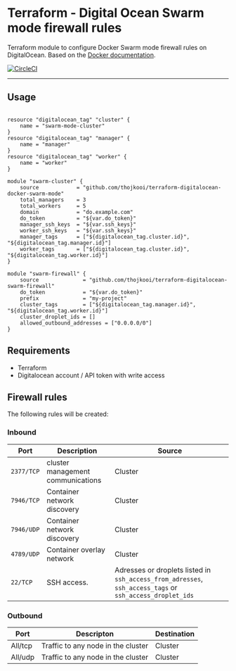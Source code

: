# Terraform - Digital Ocean Swarm mode firewall rules

Terraform module to configure Docker Swarm mode firewall rules on DigitalOcean. Based on the [Docker documentation](https://docs.docker.com/engine/swarm/swarm-tutorial/#open-protocols-and-ports-between-the-hosts).

[![CircleCI](https://circleci.com/gh/thojkooi/terraform-digitalocean-docker-swarm-firewall/tree/master.svg?style=svg)](https://circleci.com/gh/thojkooi/terraform-digitalocean-docker-swarm-firewall/tree/master)

---

## Usage

```hcl

resource "digitalocean_tag" "cluster" {
    name = "swarm-mode-cluster"
}
resource "digitalocean_tag" "manager" {
    name = "manager"
}
resource "digitalocean_tag" "worker" {
    name = "worker"
}

module "swarm-cluster" {
    source            = "github.com/thojkooi/terraform-digitalocean-docker-swarm-mode"
    total_managers    = 3
    total_workers     = 5
    domain            = "do.example.com"
    do_token          = "${var.do_token}"
    manager_ssh_keys  = "${var.ssh_keys}"
    worker_ssh_keys   = "${var.ssh_keys}"
    manager_tags      = ["${digitalocean_tag.cluster.id}", "${digitalocean_tag.manager.id}"]
    worker_tags       = ["${digitalocean_tag.cluster.id}", "${digitalocean_tag.worker.id}"]
}

module "swarm-firewall" {
    source              = "github.com/thojkooi/terraform-digitalocean-swarm-firewall"
    do_token            = "${var.do_token}"
    prefix              = "my-project"
    cluster_tags        = ["${digitalocean_tag.manager.id}", "${digitalocean_tag.worker.id}"]
    cluster_droplet_ids = []
    allowed_outbound_addresses = ["0.0.0.0/0"]
}
```


## Requirements

- Terraform
- Digitalocean account / API token with write access

## Firewall rules

The following rules will be created:

### Inbound

Port       | Description                       | Source
---------- | --------------------------------- | -------
`2377/TCP` | cluster management communications | Cluster
`7946/TCP` | Container network discovery       | Cluster
`7946/UDP` | Container network discovery       | Cluster
`4789/UDP` | Container overlay network         | Cluster
`22/TCP`   | SSH access.                       | Adresses or droplets listed in `ssh_access_from_adresses`, `ssh_access_tags` or `ssh_access_droplet_ids`

### Outbound

Port    | Descripton                         | Destination
------- | ---------------------------------- | -----------
All/tcp | Traffic to any node in the cluster | Cluster
All/udp | Traffic to any node in the cluster | Cluster
